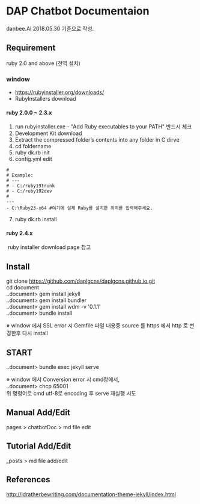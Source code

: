 # DAP Chatbot Documentaion
danbee.Ai 2018.05.30 기준으로 작성.

## Requirement
ruby 2.0 and above (전역 설치)

### window
 - https://rubyinstaller.org/downloads/
 - RubyInstallers download
 #### ruby 2.0.0 ~ 2.3.x
 1. run rubyinstaller.exe - "Add Ruby executables to your PATH" 반드시 체크 <br/>
 2. Development Kit download <br/> 
 3. Extract the compressed folder’s contents into any folder in C dirve <br/> 
 4. cd foldername <br/> 
 5. ruby dk.rb init <br/> 
 6. config.yml edit
  ```
  # 
  # Example:
  # ---
  # - C:/ruby19trunk
  # - C:/ruby192dev
  #
  --- 
  - C:\Ruby23-x64 #여기에 실제 Ruby를 설치한 위치를 입력해주세요.
  ```
 7. ruby dk.rb install <br/>
 #### ruby 2.4.x
  ruby installer download page 참고

## Install
git clone https://github.com/daplgcns/daplgcns.github.io.git <br/>
cd document <br/>
..document> gem install jekyll <br/>
..document> gem install bundler <br/>
..document> gem install wdm -v '0.1.1' <br/>
..document> bundle install <br/>

※ window 에서 SSL error 시 Gemfile 파일 내용중 source 를 https 에서 http 로 변경한후 다시 install <br/>

## START
..document> bundle exec jekyll serve

※ window 에서 Conversion error 시 cmd창에서, <br/>
  ..document> chcp 65001<br/>
위 명령어로 cmd utf-8로 encoding 후 serve 재실행 시도<br/>
  


## Manual Add/Edit
pages > chatbotDoc > md file edit

## Tutorial Add/Edit 
_posts > md file add/edit

## References
http://idratherbewriting.com/documentation-theme-jekyll/index.html



  
